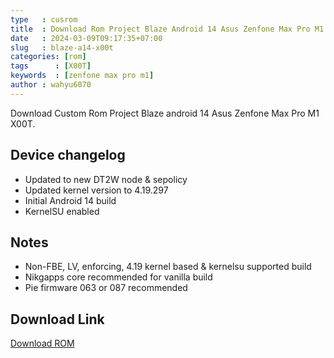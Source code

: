```yaml
---
type   : cusrom
title  : Download Rom Project Blaze Android 14 Asus Zenfone Max Pro M1
date   : 2024-03-09T09:17:35+07:00
slug   : blaze-a14-x00t
categories: [rom]
tags      : [X00T]
keywords  : [zenfone max pro m1]
author : wahyu6070
---
```


Download Custom Rom Project Blaze android 14 Asus Zenfone Max Pro M1 X00T.


## Device changelog
- Updated to new DT2W node & sepolicy
- Updated kernel version to 4.19.297
- Initial Android 14 build
- KernelSU enabled

## Notes
- Non-FBE, LV, enforcing, 4.19 kernel based & kernelsu supported build
- Nikgapps core recommended for vanilla build
- Pie firmware 063 or 087 recommended


## Download Link
[Download ROM](https://www.projectblaze.in/)
